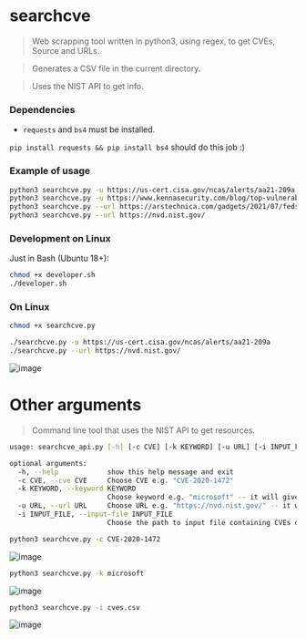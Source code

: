 # searchcve
> Web scrapping tool written in python3, using regex, to get CVEs, Source and URLs.

> Generates a CSV file in the current directory.

> Uses the NIST API to get info.

### Dependencies

* `requests` and `bs4` must be installed.

`pip install requests && pip install bs4` should do this job :)

### Example of usage

```sh
python3 searchcve.py -u https://us-cert.cisa.gov/ncas/alerts/aa21-209a
python3 searchcve.py -u https://www.kennasecurity.com/blog/top-vulnerabilities-of-the-decade/
python3 searchcve.py --url https://arstechnica.com/gadgets/2021/07/feds-list-the-top-30-most-exploited-vulnerabilities-many-are-years-old/
python3 searchcve.py --url https://nvd.nist.gov/ 
```

### Development on Linux

Just in Bash (Ubuntu 18+):
```sh
chmod +x developer.sh
./developer.sh
```

### On Linux
```sh
chmod +x searchcve.py

./searchcve.py -u https://us-cert.cisa.gov/ncas/alerts/aa21-209a
./searchcve.py --url https://nvd.nist.gov/ 
```

![image](https://user-images.githubusercontent.com/44167150/135639477-16e946a9-93e3-414d-9213-ededd32139e0.png)

# Other arguments

> Command line tool that uses the NIST API to get resources.
```sh
usage: searchcve_api.py [-h] [-c CVE] [-k KEYWORD] [-u URL] [-i INPUT_FILE]

optional arguments:
  -h, --help            show this help message and exit
  -c CVE, --cve CVE     Choose CVE e.g. "CVE-2020-1472"
  -k KEYWORD, --keyword KEYWORD
                        Choose keyword e.g. "microsoft" -- it will give the 20 latest vulnerabilities and export to csv in the current directory
  -u URL, --url URL     Choose URL e.g. "https://nvd.nist.gov/" -- it will export to csv in the current directory
  -i INPUT_FILE, --input-file INPUT_FILE
                        Choose the path to input file containing CVEs or URLs e.g. "test.csv" -- it will export to csv in the current directory
```

```sh
python3 searchcve.py -c CVE-2020-1472
```

![image](https://user-images.githubusercontent.com/44167150/135640415-7479a252-751d-45d1-bec0-9f50a7245a67.png)


```sh
python3 searchcve.py -k microsoft
```

![image](https://user-images.githubusercontent.com/44167150/135640585-d295ce9e-9f4f-49dc-9214-9bc5f60987af.png)

```sh
python3 searchcve.py -i cves.csv
```

![image](https://user-images.githubusercontent.com/44167150/135640892-bc37b259-158e-4194-a8ef-28b348b37111.png)

